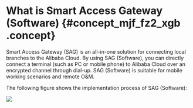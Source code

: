 # What is Smart Access Gateway \(Software\) {#concept_mjf_fz2_xgb .concept}

Smart Access Gateway \(SAG\) is an all-in-one solution for connecting local branches to the Alibaba Cloud. By using SAG \(Software\), you can directly connect a terminal \(such as PC or mobile phone\) to Alibaba Cloud over an encrypted channel through dial-up. SAG \(Software\) is suitable for mobile working scenarios and remote O&M.

The following figure shows the implementation process of SAG \(Software\):

![](http://static-aliyun-doc.oss-cn-hangzhou.aliyuncs.com/assets/img/131355/156216476639530_en-US.png)

